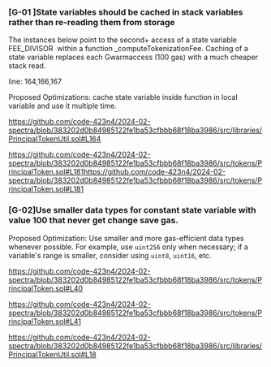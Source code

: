 ### [G-01 ]State variables should be cached in stack variables rather than re-reading them from storage

The instances below point to the second+ access of a state variable FEE_DIVISOR  within a function _computeTokenizationFee. Caching of a state variable replaces each Gwarmaccess (100 gas) with a much cheaper stack read.

line: 164,166,167

Proposed Optimizations: cache state variable inside function in local variable and use it multiple time.

https://github.com/code-423n4/2024-02-spectra/blob/383202d0b84985122fe1ba53cfbbb68f18ba3986/src/libraries/PrincipalTokenUtil.sol#L164

https://github.com/code-423n4/2024-02-spectra/blob/383202d0b84985122fe1ba53cfbbb68f18ba3986/src/tokens/PrincipalToken.sol#L181https://github.com/code-423n4/2024-02-spectra/blob/383202d0b84985122fe1ba53cfbbb68f18ba3986/src/tokens/PrincipalToken.sol#L181

### [G-02]Use smaller data types for constant state variable with value 100 that never get change save gas.

Proposed Optimization: Use smaller and more gas-efficient data types whenever possible. For example, use `uint256` only when necessary; if a variable's range is smaller, consider using `uint8`, `uint16`, etc.

https://github.com/code-423n4/2024-02-spectra/blob/383202d0b84985122fe1ba53cfbbb68f18ba3986/src/tokens/PrincipalToken.sol#L40

https://github.com/code-423n4/2024-02-spectra/blob/383202d0b84985122fe1ba53cfbbb68f18ba3986/src/tokens/PrincipalToken.sol#L41

https://github.com/code-423n4/2024-02-spectra/blob/383202d0b84985122fe1ba53cfbbb68f18ba3986/src/libraries/PrincipalTokenUtil.sol#L18